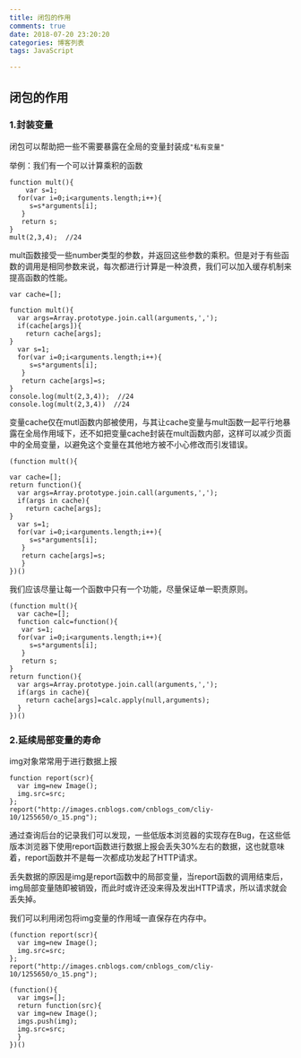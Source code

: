 ```yaml
---
title: 闭包的作用
comments: true
date: 2018-07-20 23:20:20
categories: 博客列表
tags: JavaScript

---
```


## 闭包的作用

### 1.封装变量

闭包可以帮助把一些不需要暴露在全局的变量封装成`"私有变量"`

举例：我们有一个可以计算乘积的函数

```
function mult(){
	var s=1;
  for(var i=0;i<arguments.length;i++){
     s=s*arguments[i];
   }
   return s;
}
mult(2,3,4);  //24
```

mult函数接受一些number类型的参数，并返回这些参数的乘积。但是对于有些函数的调用是相同参数来说，每次都进行计算是一种浪费，我们可以加入缓存机制来提高函数的性能。

```
var cache=[];

function mult(){
  var args=Array.prototype.join.call(arguments,',');
  if(cache[args]){
    return cache[args];
}
  var s=1;
  for(var i=0;i<arguments.length;i++){
     s=s*arguments[i];
   }
   return cache[args]=s;
}
console.log(mult(2,3,4));  //24
console.log(mult(2,3,4))  //24
```

变量cache仅在mutl函数内部被使用，与其让cache变量与mult函数一起平行地暴露在全局作用域下，还不如把变量cache封装在mult函数内部，这样可以减少页面中的全局变量，以避免这个变量在其他地方被不小心修改而引发错误。

```
(function mult(){

var cache=[];
return function(){
  var args=Array.prototype.join.call(arguments,',');
  if(args in cache){
    return cache[args];
}
  var s=1;
  for(var i=0;i<arguments.length;i++){
     s=s*arguments[i];
   }
   return cache[args]=s;
   }
})()
```

我们应该尽量让每一个函数中只有一个功能，尽量保证单一职责原则。

```
(function mult(){
  var cache=[];
  function calc=function(){
   var s=1;
  for(var i=0;i<arguments.length;i++){
     s=s*arguments[i];
   }
   return s;
}
return function(){
  var args=Array.prototype.join.call(arguments,',');
  if(args in cache){
    return cache[args]=calc.apply(null,arguments);
  }
})()
```

### 2.延续局部变量的寿命

img对象常常用于进行数据上报

```
function report(scr){
  var img=new Image();
  img.src=src;
};
report("http://images.cnblogs.com/cnblogs_com/cliy-10/1255650/o_15.png");
```

通过查询后台的记录我们可以发现，一些低版本浏览器的实现存在Bug，在这些低版本浏览器下使用report函数进行数据上报会丢失30%左右的数据，这也就意味着，report函数并不是每一次都成功发起了HTTP请求。

丢失数据的原因是img是report函数中的局部变量，当report函数的调用结束后，img局部变量随即被销毁，而此时或许还没来得及发出HTTP请求，所以请求就会丢失掉。

我们可以利用闭包将img变量的作用域一直保存在内存中。

```
(function report(scr){
  var img=new Image();
  img.src=src;
};
report("http://images.cnblogs.com/cnblogs_com/cliy-10/1255650/o_15.png");

(function(){
  var imgs=[];
  return function(src){
  var img=new Image();
  imgs.push(img);
  img.src=src;
  }
})()
```